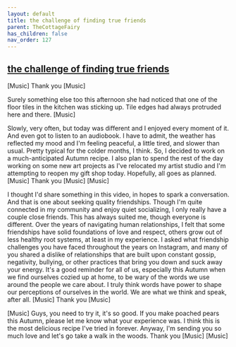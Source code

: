 ```yaml
---
layout: default
title: the challenge of finding true friends
parent: TheCottageFairy
has_children: false
nav_order: 127
---
```


## [the challenge of finding true friends](https://www.youtube.com/watch?v=I4wKjawyt5g)

[Music] Thank you [Music]

Surely something else too this afternoon she had noticed that one of the floor tiles in the kitchen was sticking up. Tile edges had always protruded here and there. [Music]


Slowly, very often, but today was different and I enjoyed every moment of it. And even got to listen to an audiobook. I have to admit, the weather has reflected my mood and I'm feeling peaceful, a little tired, and slower than usual. Pretty typical for the colder months, I think. So, I decided to work on a much-anticipated Autumn recipe. I also plan to spend the rest of the day working on some new art projects as I've relocated my artist studio and I'm attempting to reopen my gift shop today. Hopefully, all goes as planned. [Music] Thank you [Music] [Music]

I thought I'd share something in this video, in hopes to spark a conversation. And that is one about seeking quality friendships. Though I'm quite connected in my community and enjoy quiet socializing, I only really have a couple close friends. This has always suited me, though everyone is different. Over the years of navigating human relationships, I felt that some friendships have solid foundations of love and respect, others grow out of less healthy root systems, at least in my experience. I asked what friendship challenges you have faced throughout the years on Instagram, and many of you shared a dislike of relationships that are built upon constant gossip, negativity, bullying, or other practices that bring you down and suck away your energy. It's a good reminder for all of us, especially this Autumn when we find ourselves cozied up at home, to be wary of the words we use around the people we care about. I truly think words have power to shape our perceptions of ourselves in the world. We are what we think and speak, after all. [Music] Thank you [Music]

[Music] Guys, you need to try it, it's so good. If you make poached pears this Autumn, please let me know what your experience was. I think this is the most delicious recipe I've tried in forever. Anyway, I'm sending you so much love and let's go take a walk in the woods. Thank you [Music] [Music]

